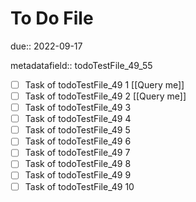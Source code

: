 # To Do File

due:: 2022-09-17

metadatafield:: todoTestFile_49_55

- [ ] Task of todoTestFile_49 1 [[Query me]]
- [ ] Task of todoTestFile_49 2 [[Query me]]
- [ ] Task of todoTestFile_49 3
- [ ] Task of todoTestFile_49 4
- [ ] Task of todoTestFile_49 5
- [ ] Task of todoTestFile_49 6
- [ ] Task of todoTestFile_49 7
- [ ] Task of todoTestFile_49 8
- [ ] Task of todoTestFile_49 9
- [ ] Task of todoTestFile_49 10